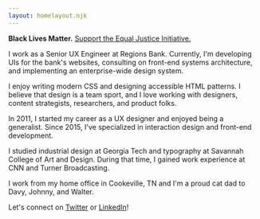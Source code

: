 ```yaml
---
layout: homelayout.njk
---
```


**Black Lives Matter.** [Support the Equal Justice Initiative.](https://support.eji.org/give/153413/#!/donation/checkout) </a>

I work as a Senior UX Engineer at Regions Bank. Currently, I'm developing UIs for the bank's websites, consulting on front-end systems architecture, and implementing an enterprise-wide design system.

I enjoy writing modern CSS and designing accessible HTML patterns. I believe that design is a team sport, and I love working with designers, content strategists, researchers, and product folks.

In 2011, I started my career as a UX designer and enjoyed being a generalist. Since 2015, I've specialized in interaction design and front-end development.

I studied industrial design at Georgia Tech and typography at Savannah College of Art and Design. During that time, I gained work experience at CNN and Turner Broadcasting.

I work from my home office in Cookeville, TN and I'm a proud cat dad to Davy, Johnny, and Walter.

Let's connect on [Twitter](https://twitter.com/aharvard) or [LinkedIn](https://www.linkedin.com/in/aharvard/)!
